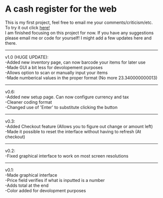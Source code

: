 A cash register for the web
===========================

This is my first project, feel free to email me your comments/criticism/etc. <br/>
To try it out click <a href="http://htmlpreview.github.io/?https://github.com/maxo2708/web-cash-register/blob/master/AllIn1.html">here!</a> <br/>
I am finished focusing on this project for now. If you have any suggestions please email me or code for yourself! I might add a few updates here and there. 

-----------------------------------------------------------------------------
v1.0 (HUGE UPDATE): <br/>
  -Added new inventory page, can now barcode your items for later use <br/>
  -Made GUI a bit less for devolopement purposes <br/>
  -Allows option to scan or manually input your items <br/>
  -Made numberical values in the proper format (No more 23.340000000013) <br/>
  
-----------------------------------------------------------------------------
v0.6: <br/>
  -Added new setup page. Can now configure currency and tax <br/>
  -Cleaner coding format <br/>
  -Changed use of 'Enter' to substitute clicking the button

-----------------------------------------------------------------------------
v0.3: <br/>
  -Added Checkout feature (Allows you to figure out change or amount left) <br/>
  -Made it possible to reset the interface without having to refresh (At checkout)
  
-----------------------------------------------------------------------------

v0.2: <br/>
  -Fixed graphical interface to work on most screen resolutions
  
-----------------------------------------------------------------------------

v0.1: <br/>
  -Made graphical interface <br/>
  -Price field verifies if what is inputted is a number <br/>
  -Adds total at the end <br/>
  -Color added for devolopment purposes
